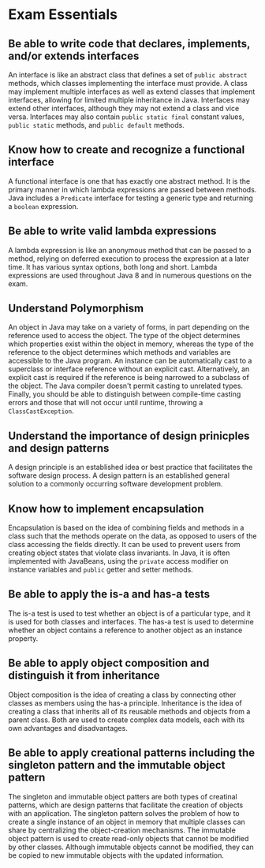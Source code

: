 # Exam Essentials
## Be able to write code that declares, implements, and/or extends interfaces
An interface is like an abstract class that defines a set of `public abstract`
methods, which classes implementing the interface must provide. A class may
implement multiple interfaces as well as extend classes that implement interfaces,
allowing for limited multiple inheritance in Java. Interfaces may extend other
interfaces, although they may not extend a class and vice versa. Interfaces may
also contain `public static final` constant values, `public static` methods, and
`public default` methods.

## Know how to create and recognize a functional interface
A functional interface is one that has exactly one abstract method. It is the
primary manner in which lambda expressions are passed between methods. Java
includes a `Predicate` interface for testing a generic type and returning a
`boolean` expression.

## Be able to write valid lambda expressions
A lambda expression is like an anonymous method that can be passed to a method,
relying on deferred execution to process the expression at a later time. It has
various syntax options, both long and short. Lambda expressions are used
throughout Java 8 and in numerous questions on the exam.

## Understand Polymorphism
An object in Java may take on a variety of forms, in part depending on the
reference used to access the object. The type of the object determines
which properties exist within the object in memory, whereas the type of the
reference to the object determines which methods and variables are accessible
to the Java program. An instance can be automatically cast to a superclass or
interface reference without an explicit cast. Alternatively, an explicit cast
is required if the reference is being narrowed to a subclass of the object. The
Java compiler doesn't permit casting to unrelated types. Finally, you should be
able to distinguish between compile-time casting errors and those that will not
occur until runtime, throwing a `ClassCastException`.

## Understand the importance of design prinicples and design patterns
A design principle is an established idea or best practice that facilitates the
software design process. A design pattern is an established general solution to
a commonly occurring software development problem.

## Know how to implement encapsulation
Encapsulation is based on the idea of combining fields and methods in a class
such that the methods operate on the data, as opposed to users of the class
accessing the fields directly. It can be used to prevent users from creating
object states that violate class invariants. In Java, it is often implemented
with JavaBeans, using the `private` access modifier on instance variables and
`public` getter and setter methods.

## Be able to apply the is-a and has-a tests
The is-a test is used to test whether an object is of a particular type, and
it is used for both classes and interfaces. The has-a test is used to determine
whether an object contains a reference to another object as an instance
property.

## Be able to apply object composition and distinguish it from inheritance
Object composition is the idea of creating a class by connecting other classes
as members using the has-a principle. Inheritance is the idea of creating a class
that inherits all of its reusable methods and objects from a parent class. Both
are used to create complex data models, each with its own advantages and
disadvantages.

## Be able to apply creational patterns including the singleton pattern and the immutable object pattern
The singleton and immutable object patters are both types of creatinal patterns,
which are design patterns that facilitate the creation of objects with an
application. The singleton pattern solves the problem of how to create a single
instance of an object in memory that multiple classes can share by centralizing
the object-creation mechanisms. The immutable object pattern is used to create
read-only objects that cannot be modified by other classes. Although immutable
objects cannot be modified, they can be copied to new immutable objects with the
updated information.

